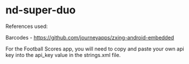 # nd-super-duo

References used:

Barcodes - https://github.com/journeyapps/zxing-android-embedded

For the Football Scores app, you will need to copy and paste your own api key
into the api_key value in the strings.xml file.